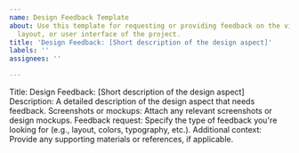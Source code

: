 ```yaml
---
name: Design Feedback Template
about: Use this template for requesting or providing feedback on the visual design,
  layout, or user interface of the project.
title: 'Design Feedback: [Short description of the design aspect]'
labels: ''
assignees: ''

---
```


Title: Design Feedback: [Short description of the design aspect]
Description: A detailed description of the design aspect that needs feedback.
Screenshots or mockups: Attach any relevant screenshots or design mockups.
Feedback request: Specify the type of feedback you're looking for (e.g., layout, colors, typography, etc.).
Additional context: Provide any supporting materials or references, if applicable.
